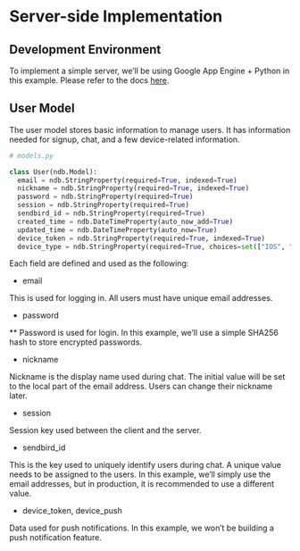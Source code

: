 # Server-side Implementation

## Development Environment
To implement a simple server, we’ll be using Google App Engine + Python in this example. Please refer to the docs [here](https://cloud.google.com/appengine/docs/python/).

## User Model
The user model stores basic information to manage users. It has information needed for signup, chat, and a few device-related information.

```python
# models.py

class User(ndb.Model):
  email = ndb.StringProperty(required=True, indexed=True)
  nickname = ndb.StringProperty(required=True, indexed=True)
  password = ndb.StringProperty(required=True)
  session = ndb.StringProperty(required=True)
  sendbird_id = ndb.StringProperty(required=True)
  created_time = ndb.DateTimeProperty(auto_now_add=True)
  updated_time = ndb.DateTimeProperty(auto_now=True)
  device_token = ndb.StringProperty(required=True, indexed=True)
  device_type = ndb.StringProperty(required=True, choices=set(["IOS", "ANDROID", "WEB"]))
```

Each field are defined and used as the following:
* email

This is used for logging in. All users must have unique email addresses.

* password

** Password is used for login. In this example, we’ll use a simple SHA256 hash to store encrypted passwords.

* nickname

Nickname is the display name used during chat. The initial value will be set to the local part of the email address. Users can change their nickname later.

* session

Session key used between the client and the server.

* sendbird_id

This is the key used to uniquely identify users during chat. A unique value needs to be assigned to the users. In this example, we’ll simply use the email addresses, but in production, it is recommended to use a different value.

* device_token, device_push

Data used for push notifications. In this example, we won’t be building a push notification feature.
